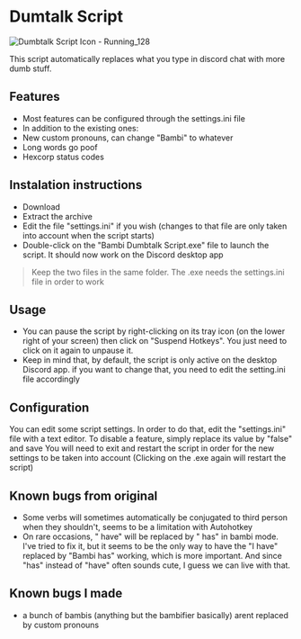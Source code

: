 # Dumtalk Script
![Dumbtalk Script Icon - Running_128](https://user-images.githubusercontent.com/5974879/118271520-af706a80-b4c1-11eb-8d0a-18f69c791f4c.png)

This script automatically replaces what you type in discord chat with more dumb stuff.

## Features

- Most features can be configured through the settings.ini file
- In addition to the existing ones:
- New custom pronouns, can change "Bambi" to whatever
- Long words go poof
- Hexcorp status codes

## Instalation instructions

- Download
- Extract the archive
- Edit the file "settings.ini" if you wish (changes to that file are only taken into account when the script starts)
- Double-click on the "Bambi Dumbtalk Script.exe" file to launch the script. It should now work on the Discord desktop app

> Keep the two files in the same folder. The .exe needs the settings.ini file in order to work

## Usage

- You can pause the script by right-clicking on its tray icon (on the lower right of your screen) then click on "Suspend Hotkeys". You just need to click on it again to unpause it.
- Keep in mind that, by default, the script is only active on the desktop Discord app. if you want to change that, you need to edit the setting.ini file accordingly


## Configuration

You can edit some script settings. In order to do that, edit the "settings.ini" file with a text editor.
To disable a feature, simply replace its value by "false" and save
You will need to exit and restart the script in order for the new settings to be taken into account (Clicking on the .exe again will restart the script)

## Known bugs from original

- Some verbs will sometimes automatically be conjugated to third person when they shouldn't, seems to be a limitation with Autohotkey
- On rare occasions, " have" will be replaced by " has" in bambi mode. I've tried to fix it, but it seems to be the only way to have the "I have" replaced by "Bambi has" working, which is more important. And since "has" instead of "have" often sounds cute, I guess we can live with that.

## Known bugs I made

- a bunch of bambis (anything but the bambifier basically) arent replaced by custom pronouns 
